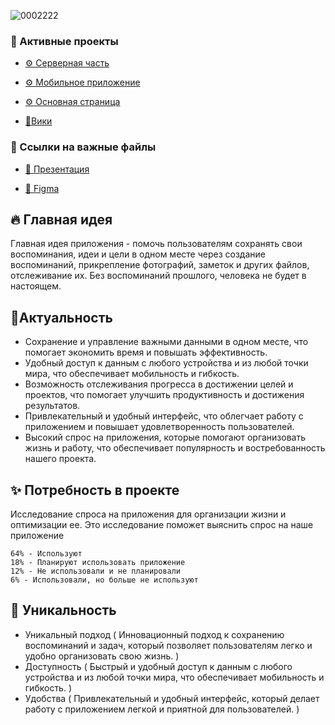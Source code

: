 ![0002222](https://user-images.githubusercontent.com/52669201/230794906-55ab316b-50ae-4c3b-8b8f-a422f7f7307e.png)

### 📎 Активные проекты

* [⚙ Серверная часть](https://github.com/AlexZai007/MaoMe-server)
* [⚙ Мобильное приложение](https://github.com/4wl2d/MaoMe-mobile)
* [⚙ Основная страница](https://github.com/AlexZai007/MaoMe)

* [💾Вики](https://github.com/AlexZai007/MaoMe/wiki)


### 📎 Ссылки на важные файлы

* [🧳 Презентация](https://docs.google.com/presentation/d/1JWYCFTs6XKW1CW5NUZaze2S5EoxBhzhx/edit?usp=sharing&ouid=101140512532253247258&rtpof=true&sd=true)

* [🧳 Figma](https://www.figma.com/file/qqDRx5MQ9iRoMu7Y6Q4iJr/Untitled?node-id=0%3A1&t=vNsjkEUHhveDNcJ6-1)


## 🔥 Главная идея
Главная идея приложения - помочь пользователям сохранять свои воспоминания, идеи и цели в одном месте через создание воспоминаний, прикрепление фотографий, заметок и других файлов, отслеживание их. Без воспоминаний прошлого, человека не будет в настоящем.

## 💆Актуальность
* Сохранение и управление важными данными в одном месте, что помогает экономить время и повышать эффективность.
* Удобный доступ к данным с любого устройства и из любой точки мира, что обеспечивает мобильность и гибкость.
* Возможность отслеживания прогресса в достижении целей и проектов, что помогает улучшить продуктивность и достижения результатов.
* Привлекательный и удобный интерфейс, что облегчает работу с приложением и повышает удовлетворенность пользователей.
* Высокий спрос на приложения, которые помогают организовать жизнь и работу, что обеспечивает популярность и востребованность нашего проекта.


## ✨ Потребность в проекте
Исследование спроса на приложения для организации жизни и оптимизации ее. Это исследование поможет выяснить спрос на наше приложение
```
64% - Используют
18% - Планируют использовать приложение
12% - Не использовали и не планировали
6% - Использовали, но больше не используют
```

## 🥂 Уникальность
* Уникальный подход ( Инновационный подход к сохранению воспоминаний и задач, который позволяет пользователям легко и удобно организовать свою жизнь. )
* Доступность ( Быстрый и удобный доступ к данным с любого устройства и из любой точки мира, что обеспечивает мобильность и гибкость.
 )
 * Удобства ( Привлекательный и удобный интерфейс, который делает работу с приложением легкой и приятной для пользователей.
)

